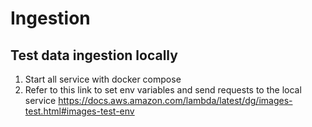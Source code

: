 # Ingestion

## Test data ingestion locally

1. Start all service with docker compose
1. Refer to this link to set env variables and send requests to the local service
   https://docs.aws.amazon.com/lambda/latest/dg/images-test.html#images-test-env
